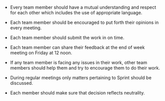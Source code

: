 - Every team member should have a mutual understanding and respect for each other which includes the use of appropriate language.

- Each team member should be encouraged to put forth their opinions in every meeting.

- Each team member should submit the work in on time.

- Each team member can share their feedback at the end of week meeting on Friday at 12 noon.

- If any team member is facing any issues in their work, other team members should help them and try to encourage them to do their work.

- During regular meetings only matters pertaining to Sprint should be discussed.

- Each member should make sure that decision reflects neutrality.
